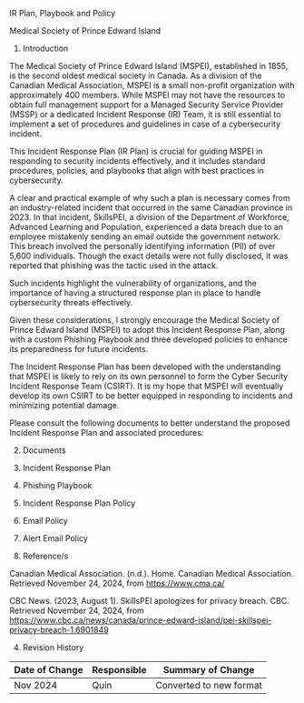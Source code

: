 IR Plan, Playbook and Policy 

Medical Society of Prince Edward Island







1. Introduction


The Medical Society of Prince Edward Island (MSPEI), established in 1855, is the second oldest medical society in Canada. As a division of the Canadian Medical Association, MSPEI is a small non-profit organization with approximately 400 members. While MSPEI may not have the resources to obtain full management support for a Managed Security Service Provider (MSSP) or a dedicated Incident Response (IR) Team, it is still essential to implement a set of procedures and guidelines in case of a cybersecurity incident.

This Incident Response Plan (IR Plan) is crucial for guiding MSPEI in responding to security incidents effectively, and it includes standard procedures, policies, and playbooks that align with best practices in cybersecurity.

A clear and practical example of why such a plan is necessary comes from an industry-related incident that occurred in the same Canadian province in 2023. In that incident, SkillsPEI, a division of the Department of Workforce, Advanced Learning and Population, experienced a data breach due to an employee mistakenly sending an email outside the government network. This breach involved the personally identifying information (PII) of over 5,600 individuals. Though the exact details were not fully disclosed, it was reported that phishing was the tactic used in the attack.

Such incidents highlight the vulnerability of organizations, and the importance of having a structured response plan in place to handle cybersecurity threats effectively.

Given these considerations, I strongly encourage the Medical Society of Prince Edward Island (MSPEI) to adopt this Incident Response Plan, along with a custom Phishing Playbook and three developed policies to enhance its preparedness for future incidents.

The Incident Response Plan has been developed with the understanding that MSPEI is likely to rely on its own personnel to form the Cyber Security Incident Response Team (CSIRT). It is my hope that MSPEI will eventually develop its own CSIRT to be better equipped in responding to incidents and minimizing potential damage.

Please consult the following documents to better understand the proposed Incident Response Plan and associated procedures:

2. Documents

1. Incident Response Plan
1. Phishing Playbook
1. Incident Response Plan Policy
1. Email Policy
1. Alert Email Policy


3. Reference/s



Canadian Medical Association. (n.d.). Home. Canadian Medical Association. Retrieved November 24, 2024, from https://www.cma.ca/

CBC News. (2023, August 1). SkillsPEI apologizes for privacy breach. CBC. Retrieved November 24, 2024, from https://www.cbc.ca/news/canada/prince-edward-island/pei-skillspei-privacy-breach-1.6901849





4. Revision History



| Date of Change | Responsible | Summary of Change |
|----------|----------|----------|
| Nov 2024 | Quin | Converted to new format  |




